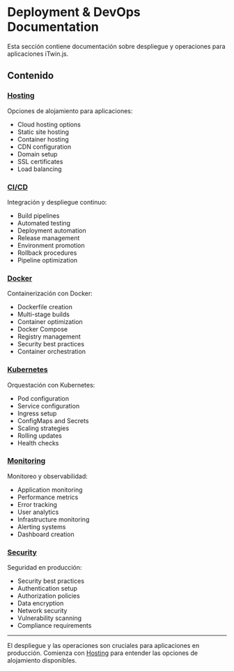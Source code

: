 # Deployment & DevOps Documentation

Esta sección contiene documentación sobre despliegue y operaciones para aplicaciones iTwin.js.

## Contenido

### [Hosting](./hosting/)
Opciones de alojamiento para aplicaciones:
- Cloud hosting options
- Static site hosting
- Container hosting
- CDN configuration
- Domain setup
- SSL certificates
- Load balancing

### [CI/CD](./ci-cd/)
Integración y despliegue continuo:
- Build pipelines
- Automated testing
- Deployment automation
- Release management
- Environment promotion
- Rollback procedures
- Pipeline optimization

### [Docker](./docker/)
Containerización con Docker:
- Dockerfile creation
- Multi-stage builds
- Container optimization
- Docker Compose
- Registry management
- Security best practices
- Container orchestration

### [Kubernetes](./kubernetes/)
Orquestación con Kubernetes:
- Pod configuration
- Service configuration
- Ingress setup
- ConfigMaps and Secrets
- Scaling strategies
- Rolling updates
- Health checks

### [Monitoring](./monitoring/)
Monitoreo y observabilidad:
- Application monitoring
- Performance metrics
- Error tracking
- User analytics
- Infrastructure monitoring
- Alerting systems
- Dashboard creation

### [Security](./security/)
Seguridad en producción:
- Security best practices
- Authentication setup
- Authorization policies
- Data encryption
- Network security
- Vulnerability scanning
- Compliance requirements

---

El despliegue y las operaciones son cruciales para aplicaciones en producción. Comienza con [Hosting](./hosting/) para entender las opciones de alojamiento disponibles.